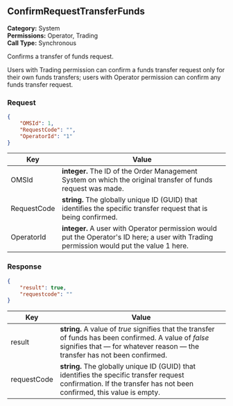 ## ConfirmRequestTransferFunds

**Category:** System<br />**Permissions:** Operator, Trading<br />**Call Type:** Synchronous

Confirms a transfer of funds request.

Users with Trading permission can confirm a funds transfer request only for their own funds transfers; users with Operator permission can confirm any funds transfer request.

### Request

```json
{
    "OMSId": 1,
    "RequestCode": "",
    "OperatorId": "1"
}
```

| Key         | Value                                                        |
| ----------- | ------------------------------------------------------------ |
| OMSId       | **integer.** The ID of the Order Management System on which the original transfer of funds request was made. |
| RequestCode | **string.** The globally unique ID (GUID) that identifies the specific transfer request that is being confirmed. |
| OperatorId  | **integer.** A user with Operator permission would put the Operator's ID here; a user with Trading permission would put the value 1 here. |

### Response

```json
{
    "result": true,
    "requestcode": ""
}
```

| Key         | Value                                                        |
| ----------- | ------------------------------------------------------------ |
| result      | **string.** A value of *true* signifies that the transfer of funds has been confirmed. A value of *false* signifies that &mdash; for whatever reason &mdash; the transfer has not been confirmed. |
| requestCode | **string.** The globally unique ID (GUID) that identifies the specific transfer request confirmation. If the transfer has not been confirmed, this value is empty. |


